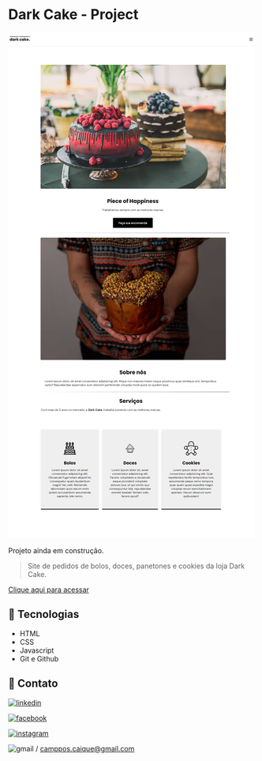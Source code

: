 # Dark Cake - Project

![preview](./assets/darckcake-preview.png)

Projeto ainda em construção.
> Site de pedidos de bolos, doces, panetones e cookies da loja Dark Cake.

[Clique aqui para acessar](https://camposcaique.github.io/darkcake_project2)

## 🔨 Tecnologias

- HTML
- CSS
- Javascript
- Git e Github

## 💓 Contato

[![linkedin](https://img.shields.io/badge/linkedin-0A66C2?style=for-the-badge&logo=linkedin&logoColor=white)](https://www.linkedin.com/in/caique-campos-128033180/)

[![facebook](https://img.shields.io/badge/Facebook-1877F2?style=for-the-badge&logo=facebook&logoColor=white)](https://www.facebook.com/camposcaique/)

[![instagram](https://img.shields.io/badge/Instagram-E4405F?style=for-the-badge&logo=instagram&logoColor=white
)](https://www.instagram.com/camposcaique/)

![gmail](https://img.shields.io/badge/Gmail-D14836?style=for-the-badge&logo=gmail&logoColor=white
) /  camppos.caique@gmail.com
